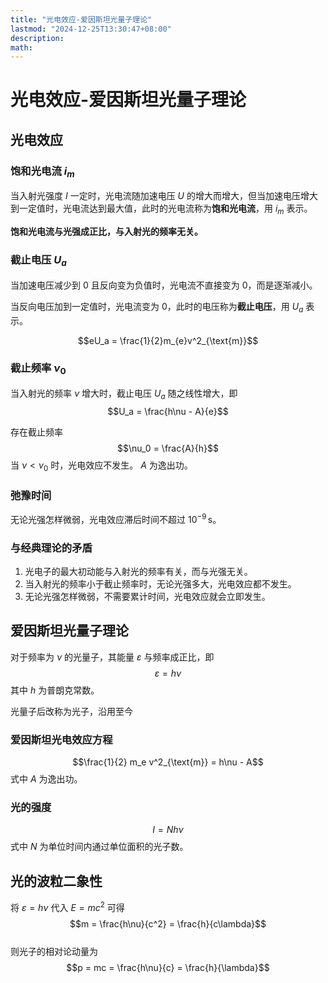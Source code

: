 ```yaml
---
title: "光电效应-爱因斯坦光量子理论"
lastmod: "2024-12-25T13:30:47+08:00"
description:
math:
---
```

# 光电效应-爱因斯坦光量子理论
## 光电效应
### 饱和光电流 $i_m$
当入射光强度 $I$ 一定时，光电流随加速电压 $U$ 的增大而增大，但当加速电压增大到一定值时，光电流达到最大值，此时的光电流称为**饱和光电流**，用 $i_m$ 表示。

**饱和光电流与光强成正比，与入射光的频率无关。**

### 截止电压 $U_a$
当加速电压减少到 $0$ 且反向变为负值时，光电流不直接变为 $0$，而是逐渐减小。  

当反向电压加到一定值时，光电流变为 $0$，此时的电压称为**截止电压**，用 $U_a$ 表示。

$$eU_a = \frac{1}{2}m_{e}v^2_{\text{m}}$$

### 截止频率 $\nu_0$
当入射光的频率 $\nu$ 增大时，截止电压 $U_a$ 随之线性增大，即  
$$U_a = \frac{h\nu - A}{e}$$

存在截止频率 
$$\nu_0 = \frac{A}{h}$$
当 $\nu < \nu_0$ 时，光电效应不发生。
$A$ 为逸出功。

### 弛豫时间
无论光强怎样微弱，光电效应滞后时间不超过 $10^{-9}\,\text{s}$。

### 与经典理论的矛盾
1. 光电子的最大初动能与入射光的频率有关，而与光强无关。
2. 当入射光的频率小于截止频率时，无论光强多大，光电效应都不发生。
3. 无论光强怎样微弱，不需要累计时间，光电效应就会立即发生。

## 爱因斯坦光量子理论
对于频率为 $\nu$ 的光量子，其能量 $\varepsilon$ 与频率成正比，即
$$\varepsilon = h\nu$$
其中 $h$ 为普朗克常数。

光量子后改称为光子，沿用至今

### 爱因斯坦光电效应方程
$$\frac{1}{2} m_e v^2_{\text{m}} = h\nu - A$$
式中 $A$ 为逸出功。

### 光的强度
$$I = Nh\nu$$
式中 $N$ 为单位时间内通过单位面积的光子数。

## 光的波粒二象性
将 $\varepsilon = h\nu$ 代入 $E = mc^2$ 可得
$$m = \frac{h\nu}{c^2} = \frac{h}{c\lambda}$$  
则光子的相对论动量为
$$p = mc = \frac{h\nu}{c} = \frac{h}{\lambda}$$
